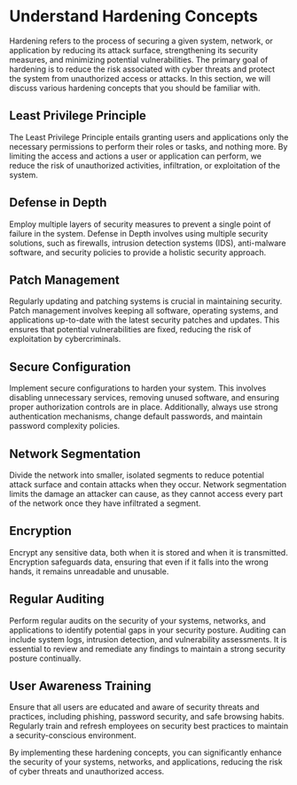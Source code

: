 # Understand Hardening Concepts

Hardening refers to the process of securing a given system, network, or application by reducing its attack surface, strengthening its security measures, and minimizing potential vulnerabilities. The primary goal of hardening is to reduce the risk associated with cyber threats and protect the system from unauthorized access or attacks. In this section, we will discuss various hardening concepts that you should be familiar with.

## Least Privilege Principle

The Least Privilege Principle entails granting users and applications only the necessary permissions to perform their roles or tasks, and nothing more. By limiting the access and actions a user or application can perform, we reduce the risk of unauthorized activities, infiltration, or exploitation of the system.

## Defense in Depth

Employ multiple layers of security measures to prevent a single point of failure in the system. Defense in Depth involves using multiple security solutions, such as firewalls, intrusion detection systems (IDS), anti-malware software, and security policies to provide a holistic security approach.

## Patch Management

Regularly updating and patching systems is crucial in maintaining security. Patch management involves keeping all software, operating systems, and applications up-to-date with the latest security patches and updates. This ensures that potential vulnerabilities are fixed, reducing the risk of exploitation by cybercriminals.

## Secure Configuration

Implement secure configurations to harden your system. This involves disabling unnecessary services, removing unused software, and ensuring proper authorization controls are in place. Additionally, always use strong authentication mechanisms, change default passwords, and maintain password complexity policies.

## Network Segmentation

Divide the network into smaller, isolated segments to reduce potential attack surface and contain attacks when they occur. Network segmentation limits the damage an attacker can cause, as they cannot access every part of the network once they have infiltrated a segment.

## Encryption

Encrypt any sensitive data, both when it is stored and when it is transmitted. Encryption safeguards data, ensuring that even if it falls into the wrong hands, it remains unreadable and unusable.

## Regular Auditing

Perform regular audits on the security of your systems, networks, and applications to identify potential gaps in your security posture. Auditing can include system logs, intrusion detection, and vulnerability assessments. It is essential to review and remediate any findings to maintain a strong security posture continually.

## User Awareness Training

Ensure that all users are educated and aware of security threats and practices, including phishing, password security, and safe browsing habits. Regularly train and refresh employees on security best practices to maintain a security-conscious environment.

By implementing these hardening concepts, you can significantly enhance the security of your systems, networks, and applications, reducing the risk of cyber threats and unauthorized access.

